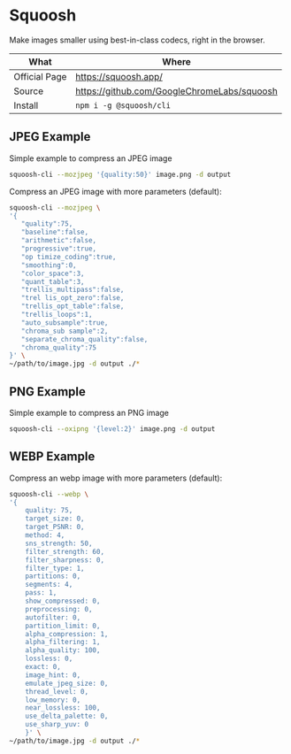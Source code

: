 # Squoosh

Make images smaller using best-in-class codecs, right in the browser.

| What          | Where                                         |
|---------------|-----------------------------------------------|
| Official Page | <https://squoosh.app/>                        |
| Source        | <https://github.com/GoogleChromeLabs/squoosh> |
| Install       | `npm i -g @squoosh/cli`                         |

## JPEG Example

Simple example to compress an JPEG image

``` sh
squoosh-cli --mozjpeg '{quality:50}' image.png -d output
```

Compress an JPEG image with more parameters (default):

``` sh
squoosh-cli --mozjpeg \
'{ 
   "quality":75, 
   "baseline":false, 
   "arithmetic":false, 
   "progressive":true, 
   "op timize_coding":true, 
   "smoothing":0, 
   "color_space":3, 
   "quant_table":3, 
   "trellis_multipass":false, 
   "trel lis_opt_zero":false, 
   "trellis_opt_table":false, 
   "trellis_loops":1, 
   "auto_subsample":true, 
   "chroma_sub sample":2, 
   "separate_chroma_quality":false, 
   "chroma_quality":75 
}' \
~/path/to/image.jpg -d output ./*
```

## PNG Example

Simple example to compress an PNG image

``` sh
squoosh-cli --oxipng '{level:2}' image.png -d output
```

## WEBP Example

Compress an webp image with more parameters (default):

``` sh
squoosh-cli --webp \
'{ 
    quality: 75,
    target_size: 0,
    target_PSNR: 0,
    method: 4,
    sns_strength: 50,
    filter_strength: 60,
    filter_sharpness: 0,
    filter_type: 1,
    partitions: 0,
    segments: 4,
    pass: 1,
    show_compressed: 0,
    preprocessing: 0,
    autofilter: 0,
    partition_limit: 0,
    alpha_compression: 1,
    alpha_filtering: 1,
    alpha_quality: 100,
    lossless: 0,
    exact: 0,
    image_hint: 0,
    emulate_jpeg_size: 0,
    thread_level: 0,
    low_memory: 0,
    near_lossless: 100,
    use_delta_palette: 0,
    use_sharp_yuv: 0
    }' \
~/path/to/image.jpg -d output ./*
```
